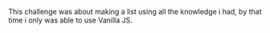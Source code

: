 This challenge was about making a list using all the knowledge i had, by that time i only was able to use Vanilla JS.
